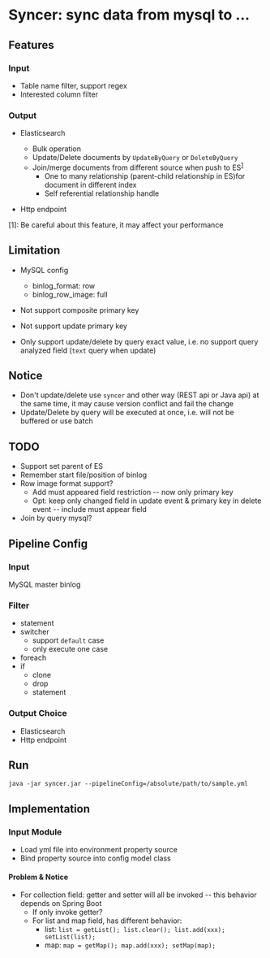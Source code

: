 # Syncer: sync data from mysql to ...

## Features

### Input

- Table name filter, support regex
- Interested column filter

### Output
- Elasticsearch
  - Bulk operation
  - Update/Delete documents by `UpdateByQuery` or `DeleteByQuery`
  - Join/merge documents from different source when push to ES<sup>[1](#join_in_es)</sup>
    - One to many relationship (parent-child relationship in ES)for document in different index
    - Self referential relationship handle

- Http endpoint

<a name="join_in_es">[1]</a>: Be careful about this feature, it may affect your performance

## Limitation

- MySQL config
  - binlog_format: row
  - binlog_row_image: full

- Not support composite primary key
- Not support update primary key
- Only support update/delete by query exact value, i.e. no support query analyzed field (`text` query when update)

## Notice

- Don't update/delete use `syncer` and other way (REST api or Java api) at the same time, it may cause version conflict and fail the change
- Update/Delete by query will be executed at once, i.e. will not be buffered or use batch
  

## TODO
- Support set parent of ES
- Remember start file/position of binlog
- Row image format support?
  - Add must appeared field restriction -- now only primary key
  - Opt: keep only changed field in update event & primary key in delete event -- include must appear field
- Join by query mysql?

## Pipeline Config

### Input
MySQL master binlog
### Filter

- statement
- switcher
  - support `default` case
  - only execute one case
- foreach
- if
  - clone
  - drop
  - statement

### Output Choice

 - Elasticsearch
 - Http endpoint
 
## Run
```
java -jar syncer.jar --pipelineConfig=/absolute/path/to/sample.yml
```

## Implementation

### Input Module

- Load yml file into environment property source
- Bind property source into config model class

#### Problem & Notice

- For collection field: getter and setter will all be invoked -- this behavior depends on Spring Boot
  - If only invoke getter?
  - For list and map field, has different behavior:
    - list: `list = getList(); list.clear(); list.add(xxx); setList(list);`
    - map: `map = getMap(); map.add(xxx); setMap(map);`